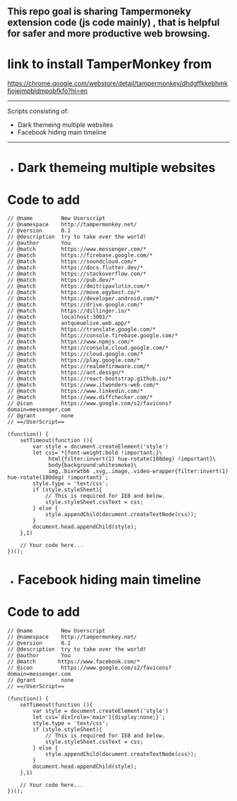 ## This repo goal is sharing Tampermoneky extension code (js code mainly) , that is helpful for safer and more productive web browsing.


# link to install TamperMonkey from

https://chrome.google.com/webstore/detail/tampermonkey/dhdgffkkebhmkfjojejmpbldmpobfkfo?hl=en

------------------------------------

Scripts consisting of:
- Dark themeing multiple websites
- Facebook hiding main timeline 

------------------------------------

- # Dark themeing multiple websites


# Code to add

```// ==UserScript==
// @name         New Userscript
// @namespace    http://tampermonkey.net/
// @version      0.1
// @description  try to take over the world!
// @author       You
// @match        https://www.messenger.com/*
// @match        https://firebase.google.com/*
// @match        https://soundcloud.com/*
// @match        https://docs.flutter.dev/*
// @match        https://stackoverflow.com/*
// @match        https://pub.dev/*
// @match        https://dmitripavlutin.com/*
// @match        https://move.egybest.co/*
// @match        https://developer.android.com/*
// @match        https://drive.google.com/*
// @match        https://dillinger.io/*
// @match        localhost:3001/*
// @match        antqueuelive.web.app/*
// @match        https://translate.google.com/*
// @match        https://console.firebase.google.com/*
// @match        https://www.npmjs.com/*
// @match        https://console.cloud.google.com/*
// @match        https://cloud.google.com/*
// @match        https://play.google.com/*
// @match        https://realmefirmware.com/*
// @match        https://ant.design/*
// @match        https://react-bootstrap.github.io/*
// @match        https://www.itwonders-web.com/*
// @match        https://www.linkedin.com/*
// @match        https://www.diffchecker.com/*
// @icon         https://www.google.com/s2/favicons?domain=messenger.com
// @grant        none
// ==/UserScript==

(function() {
    setTimeout(function (){
        var style = document.createElement('style')
        let css=`*{font-weight:bold !important;}\
             html{filter:invert(1) hue-rotate(180deg) !important}\
             body{background:whitesmoke}\
             img,.bixrwtb6 ,svg,.image,.video-wrapper{filter:invert(1) hue-rotate(180deg) !important}`;
        style.type = 'text/css';
        if (style.styleSheet){
            // This is required for IE8 and below.
            style.styleSheet.cssText = css;
        } else {
            style.appendChild(document.createTextNode(css));
        }
        document.head.appendChild(style);
    },1)

    // Your code here...
})(); 
```


- # Facebook hiding main timeline 


# Code to add

```// ==UserScript==
// @name         New Userscript
// @namespace    http://tampermonkey.net/
// @version      0.1
// @description  try to take over the world!
// @author       You
// @match       https://www.facebook.com/*
// @icon         https://www.google.com/s2/favicons?domain=messenger.com
// @grant        none
// ==/UserScript==

(function() {
    setTimeout(function (){
        var style = document.createElement('style')
        let css=`div[role='main']{display:none;}`;
        style.type = 'text/css';
        if (style.styleSheet){
            // This is required for IE8 and below.
            style.styleSheet.cssText = css;
        } else {
            style.appendChild(document.createTextNode(css));
        }
        document.head.appendChild(style);
    },1)

    // Your code here...
})();
